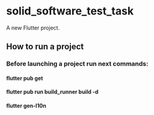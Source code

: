 # solid_software_test_task

A new Flutter project.

## How to run a project

### Before launching a project run next commands:
#### flutter pub get
#### flutter pub run build_runner build -d 
#### flutter gen-l10n
